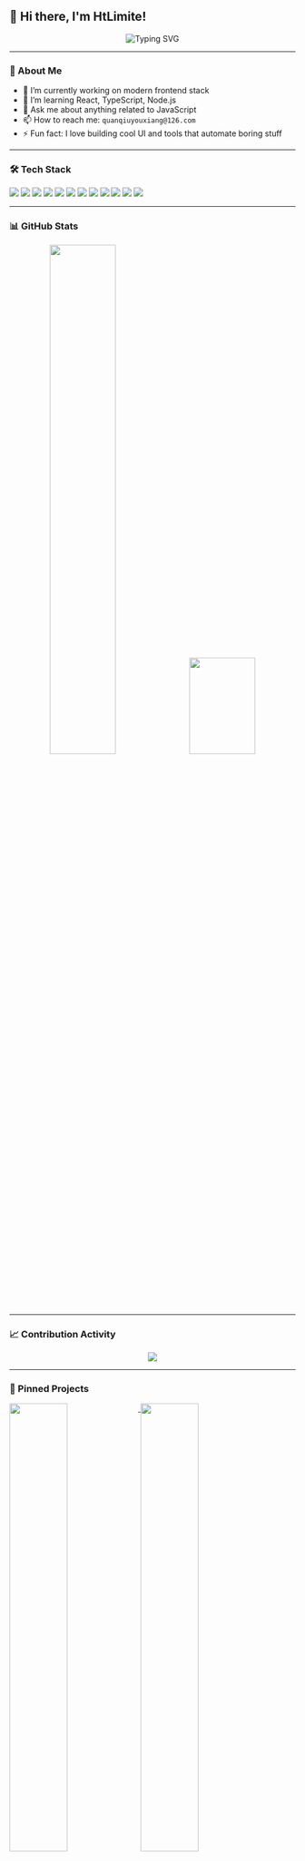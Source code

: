 ## 👋 Hi there, I'm HtLimite!

<p align="center">
  <img src="https://readme-typing-svg.demolab.com?font=Fira+Code&size=24&duration=3000&pause=1000&color=F975BF&center=true&vCenter=true&width=435&lines=Passionate+Frontend+Developer;Lifelong+Learner+%F0%9F%93%9A;Love+clean+code+%F0%9F%96%A5%EF%B8%8F;Currently+exploring+React%2C+Node.js+and+more" alt="Typing SVG" />
</p>

---

### 🚀 About Me

- 🔭 I’m currently working on modern frontend stack
- 🌱 I’m learning React, TypeScript, Node.js
- 💬 Ask me about anything related to JavaScript
- 📫 How to reach me: `quanqiuyouxiang@126.com`
- ⚡ Fun fact: I love building cool UI and tools that automate boring stuff

---

### 🛠 Tech Stack

<p>
  <img src="https://img.shields.io/badge/-HTML5-E34F26?style=flat-square&logo=html5&logoColor=white" />
  <img src="https://img.shields.io/badge/-CSS3-1572B6?style=flat-square&logo=css3&logoColor=white" />
  <img src="https://img.shields.io/badge/-JavaScript-F7DF1E?style=flat-square&logo=javascript&logoColor=black" />
  <img src="https://img.shields.io/badge/-TypeScript-3178C6?style=flat-square&logo=typescript&logoColor=white" />
  <img src="https://img.shields.io/badge/-Vue.js-4FC08D?style=flat-square&logo=vue.js&logoColor=white" />
  <img src="https://img.shields.io/badge/-React-61DAFB?style=flat-square&logo=react&logoColor=black" />
  <img src="https://img.shields.io/badge/-Node.js-339933?style=flat-square&logo=node.js&logoColor=white" />
  <img src="https://img.shields.io/badge/-PHP-777BB4?style=flat-square&logo=php&logoColor=white" />
  <img src="https://img.shields.io/badge/-Laravel-FF2D20?style=flat-square&logo=laravel&logoColor=white" />
  <img src="https://img.shields.io/badge/-Python-3776AB?style=flat-square&logo=python&logoColor=white" />
  <img src="https://img.shields.io/badge/-Java-007396?style=flat-square&logo=java&logoColor=white" />
  <img src="https://img.shields.io/badge/-Git-F05032?style=flat-square&logo=git&logoColor=white" />
</p>


---

### 📊 GitHub Stats

<p align="center">
  <img width="48%" src="https://github-readme-stats.vercel.app/api?username=HtLimite&show_icons=true&theme=radical" />
  <img width="48%" height="170" src="https://github-readme-stats.vercel.app/api/top-langs/?username=HtLimite&layout=compact&theme=radical" />
</p>


---

### 📈 Contribution Activity

<p align="center">
  <img src="https://github-readme-activity-graph.vercel.app/graph?username=HtLimite&theme=github-compact" />
</p>

---

### 🌟 Pinned Projects

<p align="left">
  <a href="https://github.com/HtLimite/library">
    <img align="top" width="45%" src="https://github-readme-stats.vercel.app/api/pin/?username=HtLimite&repo=library&theme=radical" />
  </a>
  <a href="https://github.com/HtLimite/Vue">
    <img align="top" width="45%" src="https://github-readme-stats.vercel.app/api/pin/?username=HtLimite&repo=Vue&theme=radical" />
  </a>
</p>

---

### 📬 Let's Connect

<p>
  <a href="mailto:quanqiuyouxiang@126.com">
    <img src="https://img.shields.io/badge/-Email-D14836?style=flat-square&logo=gmail&logoColor=white" />
  </a>
  <a href="https://github.com/HtLimite">
    <img src="https://img.shields.io/badge/-GitHub-181717?style=flat-square&logo=github&logoColor=white" />
  </a>
</p>

---

_✨ Thank you for visiting my profile!_

